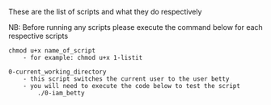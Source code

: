 These are the list of scripts and what they do respectively

NB: Before running any scripts please execute the command below for each respective scripts
	
	chmod u+x name_of_script
		- for example: chmod u+x 1-listit
	
	0-current_working_directory
		- this script switches the current user to the user betty
		- you will need to execute the code below to test the script
			./0-iam_betty

